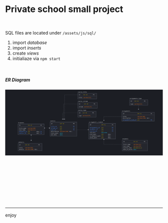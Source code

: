 # Private school small project

<br>

SQL files are located under `/assets/js/sql/`

1. import _database_ 
2. import _inserts_
3. create _views_
4. initialiaze via `npm start`

<br>

##### ER Diagram
![diagram](./assets/sql/diagram.png)

<br>
<br>
<br>
<br>
<br>
<br>
<br>
<br>

---

enjoy
